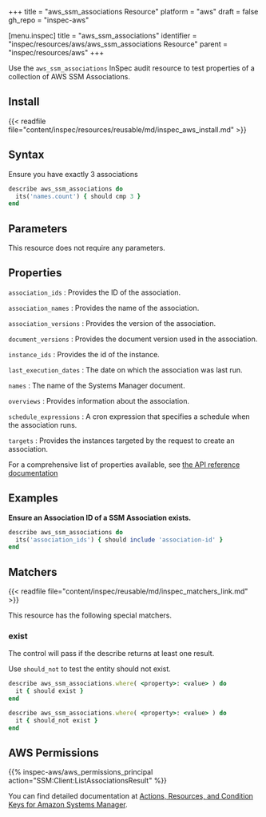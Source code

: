 +++
title = "aws_ssm_associations Resource"
platform = "aws"
draft = false
gh_repo = "inspec-aws"

[menu.inspec]
title = "aws_ssm_associations"
identifier = "inspec/resources/aws/aws_ssm_associations Resource"
parent = "inspec/resources/aws"
+++

Use the `aws_ssm_associations` InSpec audit resource to test properties of a collection of AWS SSM Associations.

## Install

{{< readfile file="content/inspec/resources/reusable/md/inspec_aws_install.md" >}}

## Syntax

 Ensure you have exactly 3 associations

```ruby
describe aws_ssm_associations do
  its('names.count') { should cmp 3 }
end
```

## Parameters

This resource does not require any parameters.

## Properties

`association_ids`
: Provides the ID of the association.

`association_names`
: Provides the name of the association.

`association_versions`
: Provides the version of the association.

`document_versions`
: Provides the document version used in the association.

`instance_ids`
: Provides the id of the instance.

`last_execution_dates`
: The date on which the association was last run.

`names`
: The name of the Systems Manager document.

`overviews`
: Provides information about the association.

`schedule_expressions`
: A cron expression that specifies a schedule when the association runs.

`targets`
: Provides the instances targeted by the request to create an association.

For a comprehensive list of properties available, see [the API reference documentation](https://docs.aws.amazon.com/systems-manager/latest/APIReference/API_Association.html)

## Examples

**Ensure an Association ID of a SSM Association exists.**

```ruby
describe aws_ssm_associations do
  its('association_ids') { should include 'association-id' }
end
```

## Matchers

{{< readfile file="content/inspec/reusable/md/inspec_matchers_link.md" >}}

This resource has the following special matchers.

### exist

The control will pass if the describe returns at least one result.

Use `should_not` to test the entity should not exist.

```ruby
describe aws_ssm_associations.where( <property>: <value> ) do
  it { should exist }
end
```

```ruby
describe aws_ssm_associations.where( <property>: <value> ) do
  it { should_not exist }
end
```

## AWS Permissions

{{% inspec-aws/aws_permissions_principal action="SSM:Client:ListAssociationsResult" %}}

You can find detailed documentation at [Actions, Resources, and Condition Keys for Amazon Systems Manager](https://docs.aws.amazon.com/IAM/latest/UserGuide/list_awssystemsmanager.html).